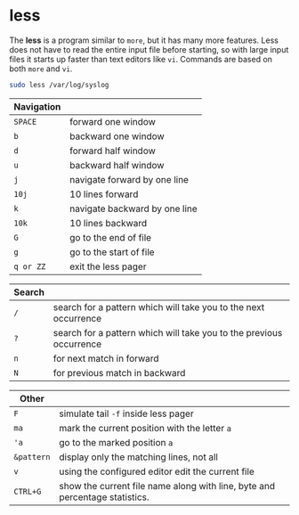 # less

 The **less**  is  a  program similar to `more`, but it has many more features.  Less does not have to read the entire input file before starting, so with large input files it starts up faster than text editors like `vi`. Commands are based on both `more` and `vi`.

```sh
sudo less /var/log/syslog
```

Navigation    | |
--------------|--------------------------------------------------------------
`SPACE`   | forward one window
`b`       | backward one window
`d`       | forward half window
`u`       | backward half window
`j`       | navigate forward by one line
`10j`     | 10 lines forward
`k`       | navigate backward by one line
`10k`     | 10 lines backward
`G`       | go to the end of file
`g`       | go to the start of file
`q or ZZ` | exit the less pager

Search  | |
--------|---------------------------------------------------------------------
`/` | search for a pattern which will take you to the next occurrence
`?` | search for a pattern which will take you to the previous occurrence
`n` | for next match in forward
`N` | for previous match in backward

Other          | |
---------------|-----------------------------------------------------------------
`F`        | simulate tail `-f` inside less pager
`ma`       | mark the current position with the letter `a`
`'a`       | go to the marked position `a`
`&pattern` | display only the matching lines, not all
`v`        |using the configured editor edit the current file
`CTRL+G`   |  show the current file name along with line, byte and percentage statistics.
